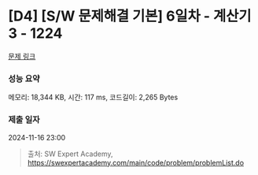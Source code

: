 # [D4] [S/W 문제해결 기본] 6일차 - 계산기3 - 1224 

[문제 링크](https://swexpertacademy.com/main/code/problem/problemDetail.do?contestProbId=AV14tDX6AFgCFAYD) 

### 성능 요약

메모리: 18,344 KB, 시간: 117 ms, 코드길이: 2,265 Bytes

### 제출 일자

2024-11-16 23:00



> 출처: SW Expert Academy, https://swexpertacademy.com/main/code/problem/problemList.do